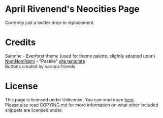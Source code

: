 # April Rivenend's Neocities Page
Currently just a twitter drop-in replacement.

# Credits
Sainnhe - [Everforst](https://github.com/sainnhe/everforest) theme (used for theme palette, slightly adapted upon)  
[NomNomNami](https://nomnomnami.com) - "Pastille" [site template](https://nomnomnami.com/templates/)  
Buttons created by various friends

# License
This page is licensed under Unlicense. You can read more [here](LICENSE).  
Please also read [COPYING.md](COPYING.md) for more information on what other included snippets are licensed under.
